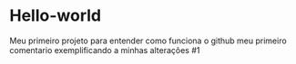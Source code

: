 # Hello-world
Meu primeiro projeto para entender como funciona o github
meu primeiro comentario exemplificando a minhas alterações 
#1
